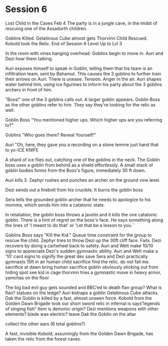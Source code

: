 
# Session 6
Lost Child in the Caves
Feb 4
The party is in a jungle cave, in the midst of rescuing one of the Assadorth children.

Goblins Killed.
Gelatinous Cube almost gets Thorvinn
Child Rescued.
Kobold took the Relic.
End of Session 6
Level Up to Lvl 3


In the room with vines hanging overhead: Goblins begin to move in. Auri and Dezi hear them talking.

Auri exposes himself to speak in Goblin, telling them that his team is an infiltration team, sent by Bahamut. This causes the 3 goblins to further train their arrows on Auri. There is unease. Tension. Anger in the air. Auri shapes water behind him, using ice figurines to inform his party about the 3 goblins archers in front of him.

"Boss!" one of the 3 goblins calls out.
A larger goblin appears. Goblin Boss as the other goblins refer to him. They say they're looking for the relic as well.

Goblin Boss
"You mentioned higher ups. Which higher ups are you referring to?"

Goblins
"Who goes there? Reveal Yourself!"

Auri
"Oh, here, they gave you a recording on a stone lemme just hand that to yo-ICE KNIFE

A shard of ice flies out, catching one of the goblins in the neck.
The Goblin boss uses a goblin from behind as a shield effortlessly. A small stack of goblin bodies forms from the Boss's figure, immediately 30 ft down.

Auri kills 3.
Zephyr rushes and punches an archer on the ground vine level.

Dezi sends out a firebolt from his crucible. It burns the goblin boss

Sera tells the grounded goblin archer that he needs to apologize to his momma, which sends him into a catatonic state.

In retaliation, the goblin boss throws a javelin and it kills the one catatonic goblin. There is a hint of regret on the boss's face. He says something along the lines of 'I meant to do that' or 'Let that be a lesson to you.``

Goblins Boss says "Kill the Kid."
Queue time constraint for the group to rescue the child.
Zephyr tries to throw Dezi up the 30ft cliff face. Fails. Dezi recovers by doing a cartwheel back to safety. Auri and Welt make 10/10 signs to appreciate Dezi's sudden gymnastic ability.
Auri and Welt make a '10' card signs to signify the great dex save
Sera and Dezi practically gymnasts 15ft in air
human child sacrifice
find the relic. do not fail me. sacrifice at dawn
bring human sacrifice
goblin obviously sticking out from hiding spot
see kid in cage
thorvinn tries a gymnastic move in heavy armor, yamchas on the floor

The big bad evil guy gets sounded and BBC’ed to death
flan group?
What is flan?
statues on the ledge?
Auri kidnaps a goblin
Gelatinous Cube attacks.
Dak the Goblin is killed by a fast, almost unseen force.
Kobold from the Golden Dawn Brigade took our short sword relic
in infernal is says“legends of singing fish”
Item is demonic origin?
Dezi mentions weapons with other elements? blade was electric?
leave Dak the Goblin on the altar

collect the other ears (6 total goblins?)

A fast, invisible Kobold, assumingly from the Golden Dawn Brigade, has taken the relic from the forest caves.
